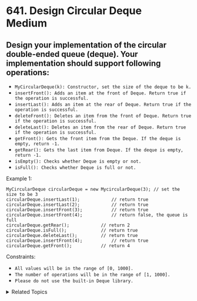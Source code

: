 # 641. Design Circular Deque<br> Medium

## Design your implementation of the circular double-ended queue (deque). Your implementation should support following operations:

- `MyCircularDeque(k): Constructor, set the size of the deque to be k.`
- `insertFront(): Adds an item at the front of Deque. Return true if the operation is successful.`
- `insertLast(): Adds an item at the rear of Deque. Return true if the operation is successful.`
- `deleteFront(): Deletes an item from the front of Deque. Return true if the operation is successful.`
- `deleteLast(): Deletes an item from the rear of Deque. Return true if the operation is successful.`
- `getFront(): Gets the front item from the Deque. If the deque is empty, return -1.`
- `getRear(): Gets the last item from Deque. If the deque is empty, return -1.`
- `isEmpty(): Checks whether Deque is empty or not. `
- `isFull(): Checks whether Deque is full or not.`


Example 1:

```
MyCircularDeque circularDeque = new MycircularDeque(3); // set the size to be 3
circularDeque.insertLast(1);			// return true
circularDeque.insertLast(2);			// return true
circularDeque.insertFront(3);			// return true
circularDeque.insertFront(4);			// return false, the queue is full
circularDeque.getRear();  			// return 2
circularDeque.isFull();				// return true
circularDeque.deleteLast();			// return true
circularDeque.insertFront(4);			// return true
circularDeque.getFront();			// return 4
```

Constraints:

- `All values will be in the range of [0, 1000].`
- `The number of operations will be in the range of [1, 1000].`
- `Please do not use the built-in Deque library.`

<details>

<summary> Related Topics </summary>

-   `Design`
-   `Queue`

</details>
